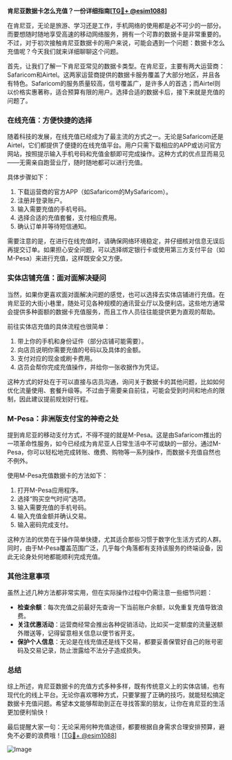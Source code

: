 **肯尼亚数据卡怎么充值？一份详细指南[[TG💪+ @esim1088](https://t.me/s/esim1088)]**

在肯尼亚，无论是旅游、学习还是工作，手机网络的使用都是必不可少的一部分。而要想随时随地享受高速的移动网络服务，拥有一个可靠的数据卡是非常重要的。不过，对于初次接触肯尼亚数据卡的用户来说，可能会遇到一个问题：数据卡怎么充值呢？今天我们就来详细聊聊这个问题。

首先，让我们了解一下肯尼亚常见的数据卡类型。在肯尼亚，主要有两大运营商：Safaricom和Airtel。这两家运营商提供的数据卡服务覆盖了大部分地区，并且各有特色。Safaricom的服务质量较高，信号覆盖广，是许多人的首选；而Airtel则以价格实惠著称，适合预算有限的用户。选择合适的数据卡后，接下来就是充值的问题了。

### **在线充值：方便快捷的选择**

随着科技的发展，在线充值已经成为了最主流的方式之一。无论是Safaricom还是Airtel，它们都提供了便捷的在线充值平台。用户只需下载相应的APP或访问官方网站，按照提示输入手机号码和充值金额即可完成操作。这种方式的优点显而易见——无需亲自跑营业厅，随时随地都可以进行充值。

具体步骤如下：

1. 下载运营商的官方APP（如Safaricom的MySafaricom）。
2. 注册并登录账户。
3. 输入需要充值的手机号码。
4. 选择合适的充值套餐，支付相应费用。
5. 确认订单并等待短信通知。

需要注意的是，在进行在线充值时，请确保网络环境稳定，并仔细核对信息无误后再提交订单。如果担心安全问题，可以选择绑定银行卡或使用第三方支付平台（如M-Pesa）来进行充值，这样既安全又方便。

### **实体店铺充值：面对面解决疑问**

当然，如果你更喜欢面对面解决问题的感觉，也可以选择去实体店铺进行充值。在肯尼亚的大街小巷里，随处可见各种规模的通讯营业厅以及便利店。这些地方通常会提供多种面额的数据卡充值服务，而且工作人员往往能提供更为直观的帮助。

前往实体店充值的具体流程也很简单：

1. 带上你的手机和身份证件（部分店铺可能需要）。
2. 向店员说明你需要充值的号码以及具体的金额。
3. 支付对应的现金或刷卡费用。
4. 店员会帮你完成充值操作，并给你一张收据作为凭证。

这种方式的好处在于可以直接与店员沟通，询问关于数据卡的其他问题，比如如何优化流量使用、套餐升级等。不过由于需要亲自前往，可能会受到时间和地点的限制，因此建议提前规划好行程。

### **M-Pesa：非洲版支付宝的神奇之处**

提到肯尼亚的移动支付方式，不得不提的就是M-Pesa。这是由Safaricom推出的一项革命性服务，如今已经成为肯尼亚人日常生活中不可或缺的一部分。通过M-Pesa，你可以轻松地完成转账、缴费、购物等一系列操作，而数据卡充值自然也不例外。

使用M-Pesa充值数据卡的方法如下：

1. 打开M-Pesa应用程序。
2. 选择“购买空气时间”选项。
3. 输入需要充值的手机号码。
4. 输入充值金额并确认交易。
5. 输入密码完成支付。

这种方法的优势在于操作简单快捷，尤其适合那些习惯于数字化生活方式的人群。同时，由于M-Pesa覆盖范围广泛，几乎每个角落都有支持该服务的终端设备，因此无论身处何地都能顺利完成充值。

### **其他注意事项**

虽然上述几种方法都非常实用，但在实际操作过程中仍需注意一些细节问题：

- **检查余额**：每次充值之前最好先查询一下当前账户余额，以免重复充值导致浪费。
- **关注优惠活动**：运营商经常会推出各种促销活动，比如买一定额度的流量送额外赠送等，记得留意相关信息以便节省开支。
- **保护个人信息**：无论是在线充值还是线下交易，都要妥善保管好自己的账号密码及交易记录，防止泄露给不法分子造成损失。

### **总结**

综上所述，肯尼亚数据卡的充值方式多种多样，既有传统意义上的实体店铺，也有现代化的线上平台。无论你喜欢哪种方式，只要掌握了正确的技巧，就能轻松搞定数据卡充值问题。希望本文能够帮助到正在寻找答案的朋友，让你在肯尼亚的生活更加便利愉快！

最后提醒大家一句：无论采用何种充值途径，都要根据自身需求合理安排预算，避免不必要的浪费哦！[[TG💪+ @esim1088](https://t.me/s/esim1088)] 

![Image](https://i.postimg.cc/4NQfJmqS/Snipaste-2025-05-13-00-14-12.png)